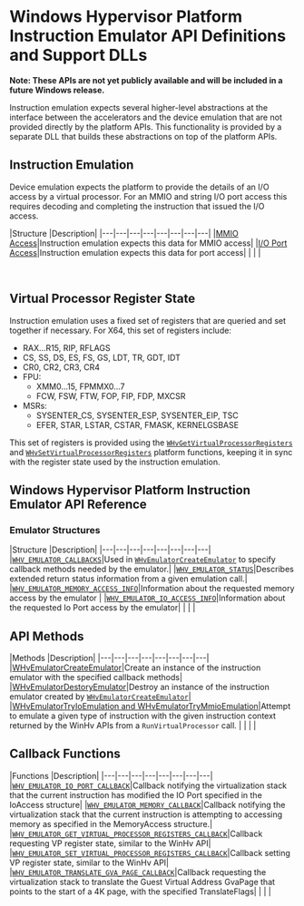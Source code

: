 # Windows Hypervisor Platform Instruction Emulator API Definitions and Support DLLs

**Note: These APIs are not yet publicly available and will be included in a future Windows release.**

Instruction emulation expects several higher-level abstractions at the interface between the accelerators and the device emulation that are not provided directly by the platform APIs. This functionality is provided by a separate DLL that builds these abstractions on top of the platform APIs.
 
## Instruction Emulation
Device emulation expects the platform to provide the details of an I/O access by a virtual processor. For an MMIO and string I/O port access this requires decoding and completing the instruction that issued the I/O access. 


|Structure   |Description|
|---|---|---|---|---|---|---|---|
|[MMIO Access](funcs/MMIOAccessIE.md)|Instruction emulation expects this data for MMIO access|
|[I/O Port Access](funcs/IOPortAccessIE.md)|Instruction emulation expects this data for port access|
|   |   |
 
 
## Virtual Processor Register State
Instruction emulation uses a fixed set of registers that are queried and set together if necessary. For X64, this set of registers include:
 
* RAX...R15, RIP, RFLAGS 
* CS, SS, DS, ES, FS, GS, LDT, TR, GDT, IDT 
* CR0, CR2, CR3, CR4 
* FPU: 
    * XMM0...15, FPMMX0...7 
    * FCW, FSW, FTW, FOP, FIP, FDP, MXCSR 
* MSRs: 
    * SYSENTER_CS, SYSENTER_ESP, SYSENTER_EIP, TSC 
    * EFER, STAR, LSTAR, CSTAR, FMASK, KERNELGSBASE 

This set of registers is provided using the [`WHvGetVirtualProcessorRegisters`](/virtualization/api/hypervisor-platform/funcs/WHvGetVirtualProcessorRegisters.md) and [`WHvSetVirtualProcessorRegisters`](/virtualization/api/hypervisor-platform/funcs/WHvSetVirtualProcessorRegisters.md) platform functions, keeping it in sync with the register state used by the instruction emulation.  

## Windows Hypervisor Platform Instruction Emulator API Reference

### Emulator Structures
|Structure   |Description|
|---|---|---|---|---|---|---|---|
|[`WHV_EMULATOR_CALLBACKS`](funcs/WhvEmulatorCallbacks.md)|Used in [`WHvEmulatorCreateEmulator`](funcs/WHvEmulatorCreateEmulator.md) to specify callback methods needed by the emulator.|
|[`WHV_EMULATOR_STATUS`](funcs/WhvEmulatorStatus.md)|Describes extended return status information from a given emulation call.|
|[`WHV_EMULATOR_MEMORY_ACCESS_INFO`](funcs/WhvEmulatorMemoryAccessInfo.md)|Information about the requested memory access by the emulator |
|[`WHV_EMULATOR_IO_ACCESS_INFO`](funcs/WhvEmulatorIOAccessInfo.md)|Information about the requested Io Port access by the emulator|
|   |   |


## API Methods
|Methods   |Description|
|---|---|---|---|---|---|---|---|
|[WHvEmulatorCreateEmulator](funcs/WHvEmulatorCreateEmulator.md)|Create an instance of the instruction emulator with the specified callback methods|
|[WHvEmulatorDestoryEmulator](funcs/WHvEmulatorDestoryEmulator.md)|Destroy an instance of the instruction emulator created by [`WHvEmulatorCreateEmulator`](funcs/WHvEmulatorCreateEmulator.md)|
|[WHvEmulatorTryIoEmulation and WHvEmulatorTryMmioEmulation](funcs/WHvEmulatorTryEmulation.md)|Attempt to emulate a given type of instruction with the given instruction context returned by the WinHv APIs from a `RunVirtualProcessor` call. |
|   |   |




## Callback Functions
|Functions   |Description|
|---|---|---|---|---|---|---|---|
|[`WHV_EMULATOR_IO_PORT_CALLBACK`](funcs/WHvEmulatorIOPortCallback.md)|Callback notifying the virtualization stack that the current instruction has modified the IO Port specified in the IoAccess structure|
|[`WHV_EMULATOR_MEMORY_CALLBACK`](funcs/WHvEmulatorMemoryCallback.md)|Callback notifying the virtualization stack that the current instruction is attempting to accessing memory as specified in the MemoryAccess structure.|
|[`WHV_EMULATOR_GET_VIRTUAL_PROCESSOR_REGISTERS_CALLBACK`](funcs/WHvEmulatorGetVirtualProcessorRegistersCallback.md)|Callback requesting VP register state, similar to the WinHv API|
|[`WHV_EMULATOR_SET_VIRTUAL_PROCESSOR_REGISTERS_CALLBACK`](funcs/WHvEmulatorSetVirtualProcessorRegistersCallback.md)|Callback setting VP register state, similar to the WinHv API|
|[`WHV_EMULATOR_TRANSLATE_GVA_PAGE_CALLBACK`](funcs/WHvEmulatorTranslateGVAPageCallback.md)|Callback requesting the virtualization stack to translate the Guest Virtual Address GvaPage that points to the start of a 4K page, with the specified TranslateFlags|
|   |   |



